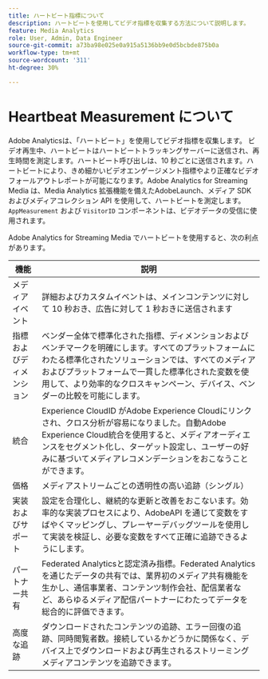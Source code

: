 ```yaml
---
title: ハートビート指標について
description: ハートビートを使用してビデオ指標を収集する方法について説明します。
feature: Media Analytics
role: User, Admin, Data Engineer
source-git-commit: a73ba98e025e0a915a5136bb9e0d5bcbde875b0a
workflow-type: tm+mt
source-wordcount: '311'
ht-degree: 30%

---
```


# Heartbeat Measurement について

Adobe Analyticsは、「ハートビート」を使用してビデオ指標を収集します。 ビデオ再生中、ハートビートはハートビートトラッキングサーバーに送信され、再生時間を測定します。ハートビート呼び出しは、10 秒ごとに送信されます。ハートビートにより、きめ細かいビデオエンゲージメント指標やより正確なビデオフォールアウトレポートが可能になります。Adobe Analytics for Streaming Media は、Media Analytics 拡張機能を備えたAdobeLaunch、メディア SDK およびメディアコレクション API を使用して、ハートビートを測定します。 `AppMeasurement` および `VisitorID` コンポーネントは、ビデオデータの受信に使用されます。

Adobe Analytics for Streaming Media でハートビートを使用すると、次の利点があります。

| 機能 | 説明 |
|---|---|
| メディアイベント | 詳細およびカスタムイベントは、メインコンテンツに対して 10 秒おき、広告に対して 1 秒おきに送信されます |
| 指標およびディメンション | ベンダー全体で標準化された指標、ディメンションおよびベンチマークを明確にします。すべてのプラットフォームにわたる標準化されたソリューションでは、すべてのメディアおよびプラットフォームで一貫した標準化された変数を使用して、より効率的なクロスキャンペーン、デバイス、ベンダーの比較を可能にします。 |
| 統合 | Experience CloudID がAdobe Experience Cloudにリンクされ、クロス分析が容易になりました。自動Adobe Experience Cloud統合を使用すると、メディアオーディエンスをセグメント化し、ターゲット設定し、ユーザーの好みに基づいてメディアレコメンデーションをおこなうことができます。 |
| 価格  | メディアストリームごとの透明性の高い追跡（シングル） |
| 実装およびサポート | 設定を合理化し、継続的な更新と改善をおこないます。効率的な実装プロセスにより、AdobeAPI を通じて変数をすばやくマッピングし、プレーヤーデバッグツールを使用して実装を検証し、必要な変数をすべて正確に追跡できるようにします。 |
| パートナー共有 | Federated Analyticsと認定済み指標。Federated Analyticsを通じたデータの共有では、業界初のメディア共有機能を生かし、通信事業者、コンテンツ制作会社、配信業者など、あらゆるメディア配信パートナーにわたってデータを総合的に評価できます。 |
| 高度な追跡 | ダウンロードされたコンテンツの追跡、エラー回復の追跡、同時閲覧者数。接続しているかどうかに関係なく、デバイス上でダウンロードおよび再生されるストリーミングメディアコンテンツを追跡できます。 |
